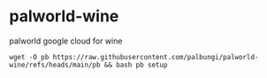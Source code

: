 # palworld-wine
palworld google cloud for wine


```wget -O pb https://raw.githubusercontent.com/palbungi/palworld-wine/refs/heads/main/pb && bash pb setup```
